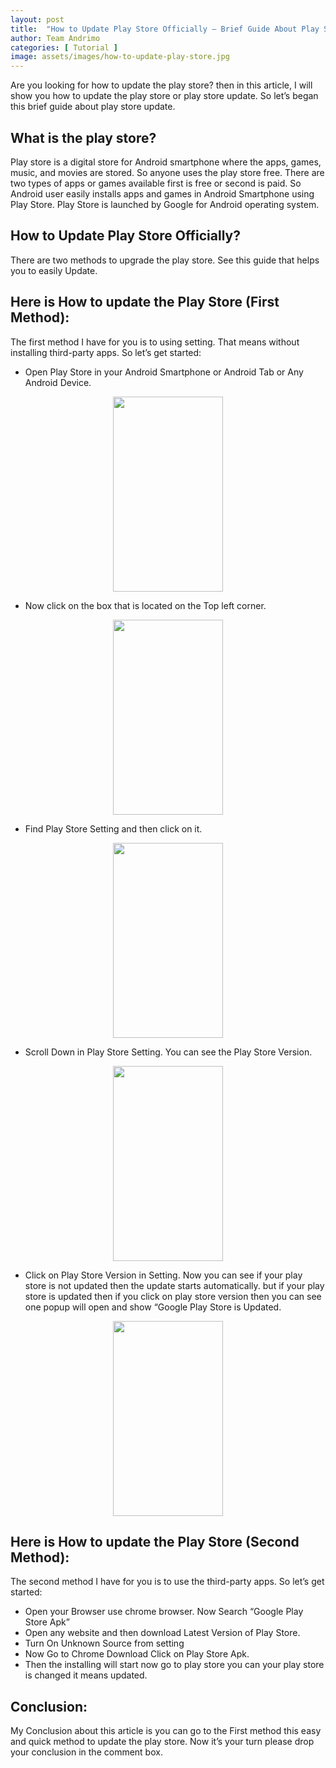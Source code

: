 ```yaml
---
layout: post
title:  "How to Update Play Store Officially – Brief Guide About Play Store Update"
author: Team Andrimo
categories: [ Tutorial ]
image: assets/images/how-to-update-play-store.jpg
---
```

Are you looking for how to update the play store? then in this article, I will show you how to update the play store or play store update. So let’s began this brief guide about play store update.

## What is the play store?

Play store is a digital store for Android smartphone where the apps, games, music, and movies are stored. So anyone uses the play store free. There are two types of apps or games available first is free or second is paid. So Android user easily installs apps and games in Android Smartphone using Play Store. Play Store is launched by Google for Android operating system.

## How to Update Play Store Officially?

There are two methods to upgrade the play store. See this guide that helps you to easily Update.

## Here is How to update the Play Store (First Method):

The first method I have for you is to using setting. That means without installing third-party apps. So let’s get started:

- Open Play Store in your Android Smartphone or Android Tab or Any Android Device.

<p align="center">
  <img width="176px" height="312px" src="https://www.andrimo.com/assets/images/play-store.jpg">
</p>

- Now click on the box that is located on the Top left corner.

<p align="center">
  <img width="176px" height="312px" src="https://www.andrimo.com/assets/images/play-store-1.jpg">
</p>
  
- Find Play Store Setting and then click on it.

<p align="center">
  <img width="176px" height="312px" src="https://www.andrimo.com/assets/images/play-store-2.jpg">
</p>

- Scroll Down in Play Store Setting. You can see the Play Store Version.

<p align="center">
  <img width="176px" height="312px" src="https://www.andrimo.com/assets/images/play-store-3.jpg">
</p>

- Click on Play Store Version in Setting. Now you can see if your play store is not updated then the update starts automatically. but if your play store is updated then if you click on play store version then you can see one popup will open and show “Google Play Store is Updated.

<p align="center">
  <img width="176px" height="312px" src="https://www.andrimo.com/assets/images/play-store-4.jpg">
</p>

## Here is How to update the Play Store (Second Method):

The second method I have for you is to use the third-party apps. So let’s get started:

- Open your Browser use chrome browser. Now Search “Google Play Store Apk”
- Open any website and then download Latest Version of Play Store.
- Turn On Unknown Source from setting
- Now Go to Chrome Download Click on Play Store Apk.
- Then the installing will start now go to play store you can your play store is changed it means updated.

## Conclusion:

My Conclusion about this article is you can go to the First method this easy and quick method to update the play store. Now it’s your turn please drop your conclusion in the comment box.
